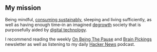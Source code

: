 ## My mission
Being mindful, [consuming sustainably](http://scorai.org/), sleeping and living sufficiently, as well as having enough time–in an imagined [degrowth](https://degrowth.org/) society that is purposefully aided by [digital technology](http://sheetgo.com/).

I recommend reading the weekly [On Being The Pause](https://onbeing.org/newsletter/) and [Brain Pickings](https://www.brainpickings.org/) newsletter as well as listening to my daily [Hacker News](https://anchor.fm/orschiro) podcast.
